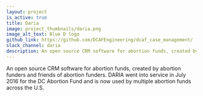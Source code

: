 ```yaml
---
layout: project
is_active: true
title: Daria
image: project_thumbnails/daria.png
image_alt_text: Blue D logo
github_link: https://github.com/DCAFEngineering/dcaf_case_management/
slack_channel: daria
description: An open source CRM software for abortion funds, created by abortion funders and friends of abortion funders. DARIA went into service in July 2016 for the DC Abortion Fund and is now used by multiple abortion funds across the U.S.
---
```


An open source CRM software for abortion funds, created by abortion funders and friends of abortion funders. DARIA went into service in July 2016 for the DC Abortion Fund and is now used by multiple abortion funds across the U.S.
